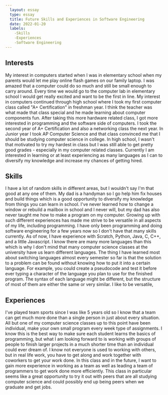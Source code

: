 ```yaml
---
  layout: essay
  type: essay
  title: Future Skills and Experiences in Software Engineering
  date: 2022-01-20
  labels:
    -Skills
    -Experiences
    -Software Engineering
---
```


<h2>Interests</h2>
My interest in computers started when I was in elementary school when my parents would let me play online flash games on our family laptop. I was amazed that a computer could do so much and still be small enough to carry around. Every time we would go to the computer lab in elementary school I would get really excited and want to be the first in line. My interest in computers continued through high school where I took my first computer class called "A+ Certification" in freshman year. I think the teacher was what made that class special and he made learning about computer components fun. After taking this more hardware related class, I got more interested in programming and the software side of computers. I took the second year of A+ Certification and also a networking class the next year. In Junior year I took AP Computer Science and that class convinced me that I should be studying computer science in college. In high school, I wasn't that motivated to try my hardest in class but I was still able to get pretty good grades - especially in my computer related classes. Currently I am interested in learning or at least experiencing as many languages as I can to diversify my knowledge and increase my chances of getting hired.

<h2>Skills</h2>
I have a lot of random skills in different areas, but I wouldn't say I'm that good at any one of them. My dad is a handyman so I go help him fix houses and build things which is a good opportunity to diversify my knowledge from things you can learn in school. I've never learned how to change a window or rebuild a mailbox in school and I never will, but my dad has also never taught me how to make a program on my computer. Growing up with such different experiences has made me strive to be versatile in all aspects of my life, including programming. I have only been programming and doing software engineering for a few years now so I don't have that many skills currently. As of now, I have experience with Scratch, Python, Java, C, C++, and a little Javascript. I know there are many more languages than this which is why I don't mind that many computer science classes at the university have us learn different languages. The thing I have learned most about switching languages almost every semester so far is that the solution to a problem can be found without knowing how to put it into a certain language. For example, you could create a pseudocode and test it before ever typing a character of the language you plan to use for the finished program. The syntax of each language might be different, but the structure of most of them are either the same or very similar. I like to be versatile,

<h2>Experiences</h2>
I've played team sports since I was like 5 years old so I know that a team can get much more done than a single person in just about every situation. All but one of my computer science classes up to this point have been individual, make your own small program every week type of assignments. I know this is the best way to make sure each student learns the basics of programming, but what I am looking forward to is working with groups of people to finish larger projects in a much shorter time than an individual could ever dream of. I know not everyone is used to working with others, but in real life work, you have to get along and work together with coworkers to get your work done. In this class and in the future, I want to gain more experience in working as a team as well as leading a team of programmers to get work done more efficiently. This class in particular seems like a great opportunity to try it out with peers that are all studying computer science and could possibly end up being peers when we graduate and get jobs.
